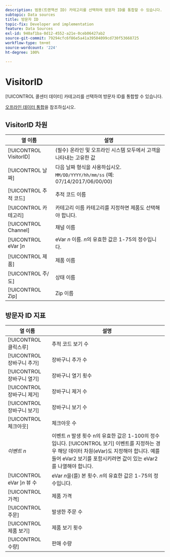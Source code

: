 ```yaml
---
description: 범용(트랜잭션 ID) 카테고리를 선택하여 방문자 ID를 통합할 수 있습니다.
subtopic: Data sources
title: 방문자 ID
topic-fix: Developer and implementation
feature: Data Sources
exl-id: 940af1ba-0d12-4552-a21e-0ceb06427ab2
source-git-commit: 79294cfc6f86e5a41a39504099cd730f53668725
workflow-type: tm+mt
source-wordcount: '224'
ht-degree: 100%

---
```


# VisitorID

[!UICONTROL 콜센터 데이터] 카테고리를 선택하여 방문자 ID를 통합할 수 있습니다.

[오프라인 데이터 통합](/help/import/c-data-sources/datasrc-integrating-offline-data.md)을 참조하십시오.

## VisitorID 차원

| 열 이름 | 설명 |
|--- |--- |
| [!UICONTROL VisitorID] | (필수) 온라인 및 오프라인 시스템 모두에서 고객을 나타내는 고유한 값 |
| [!UICONTROL 날짜] | 다음 날짜 형식을 사용하십시오. `MM/DD/YYYY/hh/mm/ss` (예: 07/14/2017/06/00/00) |
| [!UICONTROL 추적 코드] | 추적 코드 이름 |
| [!UICONTROL 카테고리] | 카테고리 이름 카테고리를 지정하면 제품도 선택해야 합니다. |
| [!UICONTROL Channel] | 채널 이름 |
| [!UICONTROL eVar ]*n* | eVar *n* 이름. *n*&#x200B;의 유효한 값은 1-75의 정수입니다. |
| [!UICONTROL 제품] | 제품 이름 |
| [!UICONTROL 주/도] | 상태 이름 |
| [!UICONTROL Zip] | Zip 이름 |

## 방문자 ID 지표

| 열 이름 | 설명 |
| --- | --- |
| [!UICONTROL 클릭스루] | 추적 코드 보기 수 |
| [!UICONTROL 장바구니 추가] | 장바구니 추가 수 |
| [!UICONTROL 장바구니 열기] | 장바구니 열기 횟수 |
| [!UICONTROL 장바구니 제거] | 장바구니 제거 수 |
| [!UICONTROL 장바구니 보기] | 장바구니 보기 수 |
| [!UICONTROL 체크아웃] | 체크아웃 수 |
| *이벤트 n* | 이벤트 *n* 발생 횟수 n의 유효한 값은 1-100의 정수입니다. [!UICONTROL 보기] 이벤트를 지정하는 경우 해당 데이터 차원(eVar)도 지정해야 합니다. 예를 들어 eVar2 보기를 포함시키려면 값이 있는 eVar2를 나열해야 합니다. |
| [!UICONTROL eVar ]*n* 뷰 수 | eVar *n*&#x200B;을(를) 본 횟수. *n*&#x200B;의 유효한 값은 1-75의 정수입니다. |
| [!UICONTROL 가격] | 제품 가격 |
| [!UICONTROL 주문] | 발생한 주문 수 |
| [!UICONTROL 제품 보기] | 제품 보기 횟수 |
| [!UICONTROL 수량] | 판매 수량 |
